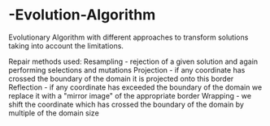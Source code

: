 # -Evolution-Algorithm
Evolutionary Algorithm with different approaches to transform solutions
taking into account the limitations.

Repair methods used:
Resampling - rejection of a given solution and again
performing selections and mutations
Projection - if any coordinate has crossed the boundary of the domain it is
projected onto this border
Reflection - if any coordinate has exceeded the boundary of the domain
we replace it with a "mirror image" of the appropriate border
Wrapping - we shift the coordinate which has crossed the boundary of the domain by
multiple of the domain size
